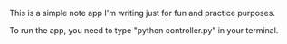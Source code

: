 This is a simple note app I'm writing just for fun and practice purposes.

To run the app, you need to type "python controller.py" in your terminal.